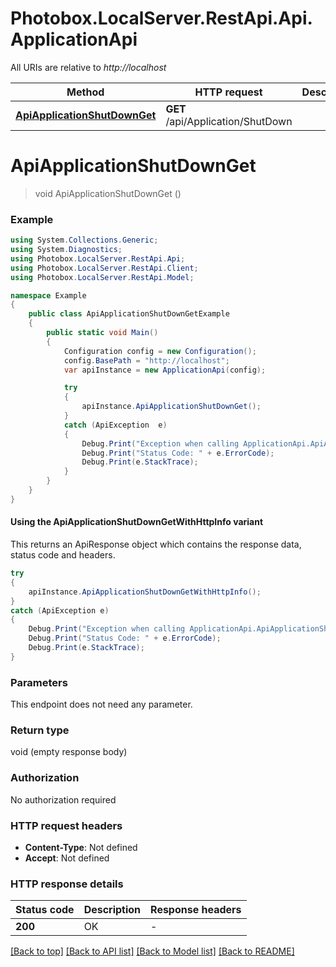 # Photobox.LocalServer.RestApi.Api.ApplicationApi

All URIs are relative to *http://localhost*

| Method | HTTP request | Description |
|--------|--------------|-------------|
| [**ApiApplicationShutDownGet**](ApplicationApi.md#apiapplicationshutdownget) | **GET** /api/Application/ShutDown |  |

<a id="apiapplicationshutdownget"></a>
# **ApiApplicationShutDownGet**
> void ApiApplicationShutDownGet ()



### Example
```csharp
using System.Collections.Generic;
using System.Diagnostics;
using Photobox.LocalServer.RestApi.Api;
using Photobox.LocalServer.RestApi.Client;
using Photobox.LocalServer.RestApi.Model;

namespace Example
{
    public class ApiApplicationShutDownGetExample
    {
        public static void Main()
        {
            Configuration config = new Configuration();
            config.BasePath = "http://localhost";
            var apiInstance = new ApplicationApi(config);

            try
            {
                apiInstance.ApiApplicationShutDownGet();
            }
            catch (ApiException  e)
            {
                Debug.Print("Exception when calling ApplicationApi.ApiApplicationShutDownGet: " + e.Message);
                Debug.Print("Status Code: " + e.ErrorCode);
                Debug.Print(e.StackTrace);
            }
        }
    }
}
```

#### Using the ApiApplicationShutDownGetWithHttpInfo variant
This returns an ApiResponse object which contains the response data, status code and headers.

```csharp
try
{
    apiInstance.ApiApplicationShutDownGetWithHttpInfo();
}
catch (ApiException e)
{
    Debug.Print("Exception when calling ApplicationApi.ApiApplicationShutDownGetWithHttpInfo: " + e.Message);
    Debug.Print("Status Code: " + e.ErrorCode);
    Debug.Print(e.StackTrace);
}
```

### Parameters
This endpoint does not need any parameter.
### Return type

void (empty response body)

### Authorization

No authorization required

### HTTP request headers

 - **Content-Type**: Not defined
 - **Accept**: Not defined


### HTTP response details
| Status code | Description | Response headers |
|-------------|-------------|------------------|
| **200** | OK |  -  |

[[Back to top]](#) [[Back to API list]](../README.md#documentation-for-api-endpoints) [[Back to Model list]](../README.md#documentation-for-models) [[Back to README]](../README.md)

